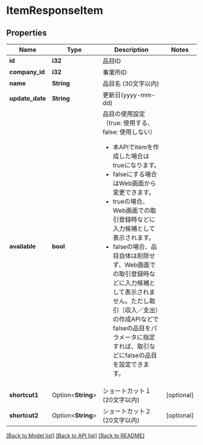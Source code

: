 # ItemResponseItem

## Properties

Name | Type | Description | Notes
------------ | ------------- | ------------- | -------------
**id** | **i32** | 品目ID | 
**company_id** | **i32** | 事業所ID | 
**name** | **String** | 品目名 (30文字以内) | 
**update_date** | **String** | 更新日(yyyy-mm-dd) | 
**available** | **bool** | 品目の使用設定（true: 使用する、false: 使用しない） <br> <ul>   <li>     本APIでitemを作成した場合はtrueになります。   </li>   <li>     falseにする場合はWeb画面から変更できます。   </li>   <li>     trueの場合、Web画面での取引登録時などに入力候補として表示されます。   </li>   <li>     falseの場合、品目自体は削除せず、Web画面での取引登録時などに入力候補として表示されません。ただし取引（収入／支出）の作成APIなどでfalseの品目をパラメータに指定すれば、取引などにfalseの品目を設定できます。   </li> </ul> | 
**shortcut1** | Option<**String**> | ショートカット１ (20文字以内) | [optional]
**shortcut2** | Option<**String**> | ショートカット２ (20文字以内) | [optional]

[[Back to Model list]](../README.md#documentation-for-models) [[Back to API list]](../README.md#documentation-for-api-endpoints) [[Back to README]](../README.md)


